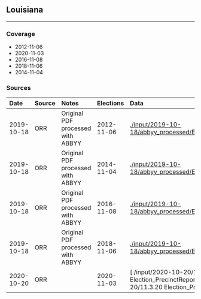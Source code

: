 ## Louisiana

-------------



### Coverage
- 2012-11-06
- 2020-11-03
- 2016-11-08
- 2018-11-06
- 2014-11-04


### Sources

| Date | Source | Notes | Elections | Data |
| :---|:----|:---|:---|:---|
| 2019-10-18 | ORR | Original PDF processed with ABBYY | 2012-11-06 | [./input/2019-10-18/abbyy_processed/ElectionPrecincts_20121106.xlsx](./input/2019-10-18/abbyy_processed/ElectionPrecincts_20121106.xlsx) |
| 2019-10-18 | ORR | Original PDF processed with ABBYY | 2014-11-04 | [./input/2019-10-18/abbyy_processed/ElectionPrecincts_20141104.xlsx](./input/2019-10-18/abbyy_processed/ElectionPrecincts_20141104.xlsx) |
| 2019-10-18 | ORR | Original PDF processed with ABBYY | 2016-11-08 | [./input/2019-10-18/abbyy_processed/ElectionPrecincts_20161108.xlsx](./input/2019-10-18/abbyy_processed/ElectionPrecincts_20161108.xlsx) |
| 2019-10-18 | ORR | Original PDF processed with ABBYY | 2018-11-06 | [./input/2019-10-18/abbyy_processed/ElectionPrecincts_20181106.xlsx](./input/2019-10-18/abbyy_processed/ElectionPrecincts_20181106.xlsx) |
| 2020-10-20 | ORR |  | 2020-11-03 | [./input/2020-10-20/11.3.20 Election_PrecinctReport.xlsx](./input/2020-10-20/11.3.20 Election_PrecinctReport.xlsx) |
